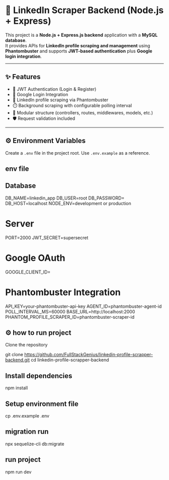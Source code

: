 # 🚀 LinkedIn Scraper Backend (Node.js + Express)

This project is a **Node.js + Express.js backend** application with a **MySQL database**.  
It provides APIs for **LinkedIn profile scraping and management** using **Phantombuster** and supports **JWT-based authentication** plus **Google login integration**.

---

## ✨ Features
- 🔑 JWT Authentication (Login & Register)
- 🔗 Google Login Integration
- 📡 LinkedIn profile scraping via Phantombuster
- ⏱️ Background scraping with configurable polling interval
- 📂 Modular structure (controllers, routes, middlewares, models, etc.)
- 🛡️ Request validation included

---

## ⚙️ Environment Variables

Create a `.env` file in the project root. Use `.env.example` as a reference.

## env file
## Database
DB_NAME=linkedin_app
DB_USER=root
DB_PASSWORD=
DB_HOST=localhost
NODE_ENV=development or production

# Server
PORT=2000
JWT_SECRET=supersecret

# Google OAuth
GOOGLE_CLIENT_ID=

# Phantombuster Integration
API_KEY=your-phantombuster-api-key
AGENT_ID=phantombuster-agent-id
POLL_INTERVAL_MS=60000
BASE_URL=http://localhost:2000
PHANTOM_PROFILE_SCRAPER_ID=phantombuster-scraper-id


## ⚙️ how to run project

Clone the repository

git clone https://github.com/FullStackGenius/linkedin-profile-scrapper-backend.git
cd linkedin-profile-scrapper-backend


## Install dependencies

npm install


## Setup environment file

cp .env.example .env

## migration run
npx sequelize-cli db:migrate


## run  project

npm run dev

